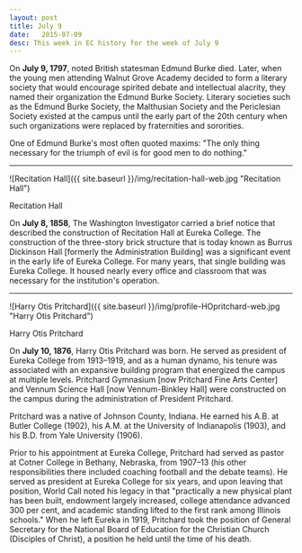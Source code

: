 ```yaml
---
layout: post
title: July 9
date:   2015-07-09
desc: This week in EC history for the week of July 9
---
```


On <strong>July 9, 1797</strong>, noted British statesman Edmund Burke died. Later, when the young men attending Walnut Grove Academy decided to form a literary society that would encourage spirited debate and intellectual alacrity, they named their organization the Edmund Burke Society. Literary societies such as the Edmund Burke Society, the Malthusian Society and the Periclesian Society existed at the campus until the early part of the 20th century when such organizations were replaced by fraternities and sororities.

One of Edmund Burke's most often quoted maxims: "The only thing necessary for the triumph of evil is for good men to do nothing."

<hr>

![Recitation Hall]({{ site.baseurl }}/img/recitation-hall-web.jpg "Recitation Hall")
<p class="caption">Recitation Hall</p>

On <strong>July 8, 1858</strong>, The Washington Investigator carried a brief notice that described the construction of Recitation Hall at Eureka College. The construction of the three-story brick structure that is today known as Burrus Dickinson Hall [formerly the Administration Building] was a significant event in the early life of Eureka College. For many years, that single building was Eureka College. It housed nearly every office and classroom that was necessary for the institution's operation.

<hr>

<article class="small-12 large-4 columns clearfix"> ![Harry Otis Pritchard]({{ site.baseurl }}/img/profile-HOpritchard-web.jpg "Harry Otis Pritchard")
<p class="caption">Harry Otis Pritchard</p></article>

On <strong>July 10, 1876</strong>, Harry Otis Pritchard was born. He served as president of Eureka College from 1913&ndash;1919, and as a human dynamo, his tenure was associated with an expansive building program that energized the campus at multiple levels. Pritchard Gymnasium [now Pritchard Fine Arts Center] and Vennum Science Hall [now Vennum-Binkley Hall] were constructed on the campus during the administration of President Pritchard.

Pritchard was a native of Johnson County, Indiana. He earned his A.B. at Butler College (1902), his A.M. at the University of Indianapolis (1903), and his B.D. from Yale University (1906).

Prior to his appointment at Eureka College, Pritchard had served as pastor at Cotner College in Bethany, Nebraska, from 1907&ndash;13 (his other responsibilities there included coaching football and the debate teams). He served as president at Eureka College for six years, and upon leaving that position, World Call noted his legacy in that "practically a new physical plant has been built, endowment largely increased, college attendance advanced 300 per cent, and academic standing lifted to the first rank among Illinois schools." When he left Eureka in 1919, Pritchard took the position of General Secretary for the National Board of Education for the Christian Church (Disciples of Christ), a position he held until the time of his death.
